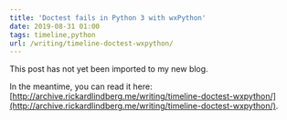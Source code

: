 ```yaml
---
title: 'Doctest fails in Python 3 with wxPython'
date: 2019-08-31 01:00
tags: timeline,python
url: /writing/timeline-doctest-wxpython/
---
```


This post has not yet been imported to my new blog.

In the meantime, you can read it here: [http://archive.rickardlindberg.me/writing/timeline-doctest-wxpython/](http://archive.rickardlindberg.me/writing/timeline-doctest-wxpython/).
